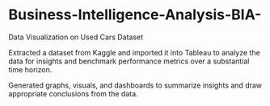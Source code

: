 # Business-Intelligence-Analysis-BIA-
Data Visualization on Used Cars Dataset

Extracted a dataset from Kaggle and imported it into Tableau to analyze the data for insights and benchmark performance metrics over a substantial time horizon. 

Generated graphs, visuals, and dashboards to summarize insights and draw appropriate conclusions from the data.
